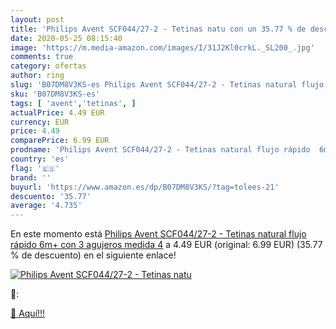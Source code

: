 ```yaml
---
layout: post
title: 'Philips Avent SCF044/27-2 - Tetinas natu con un 35.77 % de descuento'
date: 2020-05-25 08:15:40
image: 'https://m.media-amazon.com/images/I/31J2Kl0crkL._SL200_.jpg'
comments: true
category: ofertas
author: ring
slug: 'B07DM8V3KS-es Philips Avent SCF044/27-2 - Tetinas natural flujo rápido...'
sku: 'B07DM8V3KS-es'
tags: [ 'avent','tetinas', ]
actualPrice: 4.49 EUR
currency: EUR
price: 4.49
comparePrice: 6.99 EUR
prodname: 'Philips Avent SCF044/27-2 - Tetinas natural flujo rápido  6m+  con 3 agujeros  medida 4'
country: 'es'
flag: '🇪🇸'
brand: ''
buyurl: 'https://www.amazon.es/dp/B07DM8V3KS/?tag=tolees-21'
descuento: '35.77'
average: '4.735'
---
```


En este momento está [Philips Avent SCF044/27-2 - Tetinas natural flujo rápido  6m+  con 3 agujeros  medida 4](https://www.amazon.es/dp/B07DM8V3KS/?tag=tolees-21) a 4.49 EUR (original: 6.99 EUR) (35.77 %  de descuento) en el siguiente enlace!

[![Philips Avent SCF044/27-2 - Tetinas natu](https://m.media-amazon.com/images/I/31J2Kl0crkL._SL200_.jpg)](https://www.amazon.es/dp/B07DM8V3KS/?tag=tolees-21)

🔎:


[🛒 Aquí!!!](https://www.amazon.es/dp/B07DM8V3KS/?tag=tolees-21)
